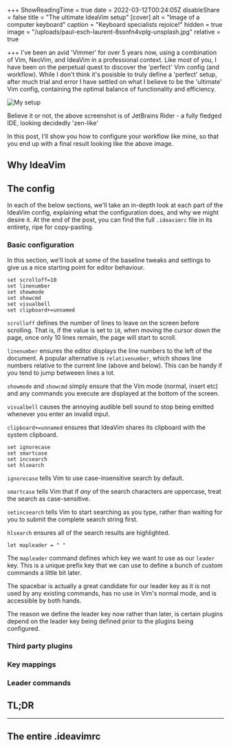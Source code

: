 +++
ShowReadingTime = true
date = 2022-03-12T00:24:05Z
disableShare = false
title = "The ultimate IdeaVim setup"
[cover]
alt = "Image of a computer keyboard"
caption = "Keyboard specialists rejoice!"
hidden = true
image = "/uploads/paul-esch-laurent-8ssnfn4vplg-unsplash.jpg"
relative = true

+++
I've been an avid 'Vimmer' for over 5 years now, using a combination of Vim, NeoVim, and IdeaVim in a professional context.  Like most of you, I have been on the perpetual quest to discover the 'perfect' Vim config (and workflow). While I don't think it's posisble to truly define a 'perfect' setup, after much trial and error I have settled on what I believe to be the 'ultimate' Vim config, containing the optimal balance of functionality and efficiency.

![My setup](/uploads/ideavim.png)

Believe it or not, the above screenshot is of JetBrains Rider - a fully fledged IDE, looking decidedly 'zen-like'

In this post, I'll show you how to configure your workflow like mine, so that you end up with a final result looking like the above image.

## Why IdeaVim

## The config

In each of the below sections, we'll take an in-depth look at each part of the IdeaVim config, explaining what the configuration does, and why we might desire it.  At the end of the post, you can find the full `.ideavimrc` file in its entirety, ripe for copy-pasting.

### Basic configuration

In this section, we'll look at some of the baseline tweaks and settings to give us a nice starting point for editor behaviour.

```vimrc
set scrolloff=10
set linenumber
set showmode
set showcmd
set visualbell
set clipboard+=unnamed
```
`scrolloff` defines the number of lines to leave on the screen before scrolling. That is, if the value is set to `10`, when moving the cursor down the page, once only 10 lines remain, the page will start to scroll.

`linenumber` ensures the editor displays the line numbers to the left of the document. A popular alternative is `relativenumber`, which shows line numbers relative to the current line (above and below). This can be handy if you tend to jump betweeen lines a lot.

`showmode` and `showcmd` simply ensure that the Vim mode (normal, insert etc) and any commands you execute are displayed at the bottom of the screen.

`visualbell` causes the annoying audible bell sound to stop being emitted whenever you enter an invalid input.

`clipboard+=unnamed` ensures that IdeaVim shares its clipboard with the system clipboard.

```vimrc
set ignorecase
set smartcase
set incsearch
set hlsearch
```

`ignorecase` tells Vim to use case-insensitive search by default.

`smartcase` tells Vim that if _any_ of the search characters are uppercase, treat the search as case-sensitive. 

`setincsearch` tells Vim to start searching as you type, rather than waiting for you to submit the complete search string first.

`hlsearch` ensures all of the search results are highlighted.

```vimrc
let mapleader = " "
```

The `mapleader` command defines which key we want to use as our `leader` key. This is a unique prefix key that we can use to define a bunch of custom commands a little bit later.

The spacebar is actually a great candidate for our leader key as it is not used by any existing commands, has no use in Vim's normal mode, and is accessible by both hands.

The reason we define the leader key now rather than later, is certain plugins depend on the leader key being defined prior to the plugins being configured.

### Third party plugins

### Key mappings

### Leader commands

## TL;DR

---

## The entire .ideavimrc
